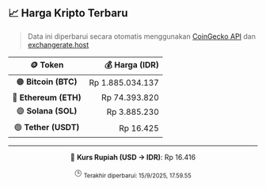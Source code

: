 

<!-- HARGA_KRIPTO -->
## 📈 Harga Kripto Terbaru

> Data ini diperbarui secara otomatis menggunakan [CoinGecko API](https://www.coingecko.com/) dan [exchangerate.host](https://exchangerate.host/)

<div align="center">

| 🪙 Token | 💰 Harga (IDR) |
|:------:|---------------:|
| 🟠 **Bitcoin (BTC)**   | Rp 1.885.034.137 |
| 🔵 **Ethereum (ETH)**  | Rp 74.393.820 |
| 🟣 **Solana (SOL)**    | Rp 3.885.230 |
| 🟢 **Tether (USDT)**   | Rp 16.425 |

---

💱 **Kurs Rupiah (USD → IDR)**: Rp 16.416

🕒 <sub>Terakhir diperbarui: 15/9/2025, 17.59.55</sub>

</div>
<!-- /HARGA_KRIPTO -->